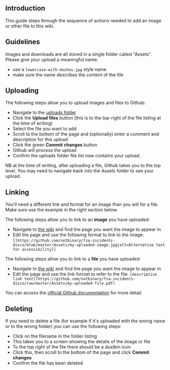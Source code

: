 ## Introduction

This guide steps through the sequence of actions needed to add an image or other file to this wiki.

## Guidelines

Images and downloads are all stored in a single folder called "Assets". Please give your upload a meaningful name:

 * use a `lowercase-with-dashes.jpg` style name
 * make sure the name describes the content of the file

## Uploading

The following steps allow you to upload images and files to Github:

 * Navigate to the [uploads folder](https://github.com/notbinary/fsa-incidents-disco/tree/master/Assets)
 * Click the **Upload files** button (this is to the top-right of the file listing at the time of writing)
 * Select the file you want to add
 * Scroll to the bottom of the page and (optionally) enter a comment and description for this upload
 * Click the green **Commit changes** button
 * Github will process the upload
 * Confirm the uploads folder file list now contains your upload. 

NB at the time of writing, after uploading a file, Github takes you to the top level. You may need to navigate back into the Assets folder to see your upload.

## Linking

You'll need a different link and format for an image than you will for a file. Make sure use the example in the right section below. 

The following steps allow you to link to an **image** you have uploaded:

 * Navigate to [the wiki](https://github.com/notbinary/fsa-incidents-disco/wiki) and find the page you want the image to appear in
 * Edit the page and use the following format to link to the image: `[[https://github.com/notbinary/fsa-incidents-disco/blob/master/Assets/my-uploaded-image.jpg|alt=Alternative text for accessibility]]`

The following steps allow you to link to a **file** you have uploaded:

 * Navigate to [the wiki](https://github.com/notbinary/fsa-incidents-disco/wiki) and find the page you want the image to appear in
 * Edit the page and use the link format to refer to the file: `[descriptive link text](https://github.com/notbinary/fsa-incidents-disco/raw/master/Assets/my-uploaded-file.pdf)`

You can access the [official Github documentation](https://help.github.com/en/articles/editing-wiki-content#adding-images) for more detail.

## Deleting

If you need to delete a file (for example if it's uploaded with the wrong name or to the wrong folder) you can use the following steps:

 * Click on the filename in the folder listing
 * This takes you to a screen showing the details of the image or file
 * To the top right of the file there should be a dustbin icon
 * Click this, then scroll to the bottom of the page and click **Commit changes**
 * Confirm the file has been deleted
